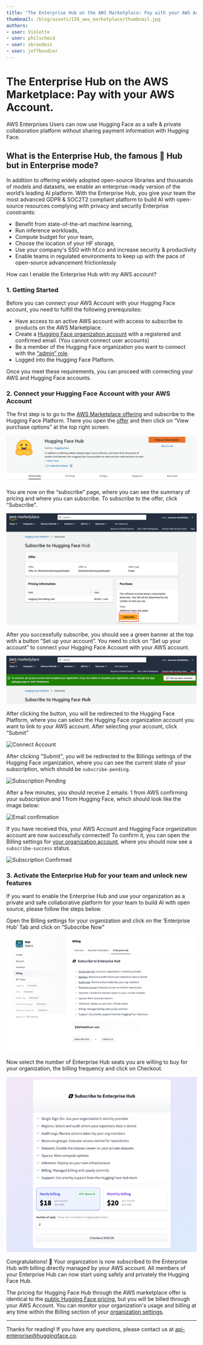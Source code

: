 ```yaml
---
title: "The Enterprise Hub on the AWS Marketplace: Pay with your AWS Account"
thumbnail: /blog/assets/158_aws_marketplace/thumbnail.jpg
authors:
- user: Violette
- user: philschmid
- user: sbrandeis
- user: jeffboudier
---
```


# The Enterprise Hub on the AWS Marketplace: Pay with your AWS Account.

AWS Enterprises Users can now use Hugging Face as a safe & private collaboration platform without sharing payment information with Hugging Face.

## What is the Enterprise Hub, the famous 🤗 Hub but in Enterprise mode? 

In addition to offering widely adopted open-source libraries and thousands of models and datasets, we enable an enterprise-ready version of the world’s leading AI platform. With the Enterprise Hub, you give your team the most advanced GDPR & SOC2T2 compliant platform to build AI with open-source resources complying with privacy and security Enterprise constraints: 
- Benefit from state-of-the-art machine learning, 
- Run inference workloads, 
- Compute budget for your team, 
- Choose the location of your HF storage, 
- Use your company's SSO with hf.co and increase security & productivity
- Enable teams in regulated environments to keep up with the pace of open-source advancement frictionlessly

How can I enable the Enterprise Hub with my AWS account?

### 1. Getting Started

Before you can connect your AWS Account with your Hugging Face account, you need to fulfill the following prerequisites: 

- Have access to an active AWS account with access to subscribe to products on the AWS Marketplace.
- Create a [Hugging Face organization account](https://huggingface.co/organizations/new) with a registered and confirmed email. (You cannot connect user accounts)
- Be a member of the Hugging Face organization you want to connect with the [“admin” role](https://huggingface.co/docs/hub/organizations-security).
- Logged into the Hugging Face Platform.

Once you meet these requirements, you can proceed with connecting your AWS and Hugging Face accounts.

### 2. Connect your Hugging Face Account with your AWS Account

The first step is to go to the [AWS Marketplace offering](https://aws.amazon.com/marketplace/pp/prodview-n6vsyhdjkfng2) and subscribe to the Hugging Face Platform. There you open the [offer](https://aws.amazon.com/marketplace/pp/prodview-n6vsyhdjkfng2) and then click on “View purchase options” at the top right screen. 

![Marketplace Offer](assets/158_aws_marketplace/01_bis_offering.jpg "Marketplace Offer")

You are now on the “subscribe” page, where you can see the summary of pricing and where you can subscribe. To subscribe to the offer, click “Subscribe”. 

![Marketplace Subscribe](assets/158_aws_marketplace/02_bis_subscribe.jpg "Marketplace Subscribe")

After you successfully subscribe, you should see a green banner at the top with a button “Set up your account”. You need to click on “Set up your account” to connect your Hugging Face Account with your AWS account.  

![Marketplace Redirect](assets/158_aws_marketplace/03_bis_redirect.jpg "Marketplace Redirect")

After clicking the button, you will be redirected to the Hugging Face Platform, where you can select the Hugging Face organization account you want to link to your AWS account. After selecting your account, click “Submit” 

![Connect Account](assets/158_aws_marketplace/04_connect.jpg "Connect Account")

After clicking "Submit", you will be redirected to the Billings settings of the Hugging Face organization, where you can see the current state of your subscription, which should be `subscribe-pending`.

![Subscription Pending](assets/158_aws_marketplace/05_pending.jpg "Subscription Pending")

After a few minutes, you should receive 2 emails: 1 from AWS confirming your subscription and 1 from Hugging Face, which should look like the image below:

![Email confirmation](assets/158_aws_marketplace/07_email.jpg "Email confirmation")

If you have received this, your AWS Account and Hugging Face organization account are now successfully connected! 
To confirm it, you can open the Billing settings for [your organization account](https://huggingface.co/settings/organizations), where you should now see a `subscribe-success` status.

![Subscription Confirmed](assets/158_aws_marketplace/06_success.jpg "Subscription Confirmed")

### 3. Activate the Enterprise Hub for your team and unlock new features

If you want to enable the Enterprise Hub and use your organization as a private and safe collaborative platform for your team to build AI with open source, please follow the steps below.

Open the Billing settings for your organization and click on the ‘Enterprise Hub’ Tab and click on “Subscribe Now”

![Subscribe Now](assets/158_aws_marketplace/08_subscribe.jpg "Subscribe Now")

Now select the number of Enterprise Hub seats you are willing to buy for your organization, the billing frequency and click on Checkout. 

![Select Seats](assets/158_aws_marketplace/09_select.jpg "Select Seats")

Congratulations! 🥳  Your organization is now subscribed to the Enterprise Hub with billing directly managed by your AWS account. All members of your Enterprise Hub can now start using safely and privately the Hugging Face Hub.

The pricing for Hugging Face Hub through the AWS marketplace offer is identical to the [public Hugging Face pricing](https://huggingface.co/pricing), but you will be billed through your AWS Account. You can monitor your organization's usage and billing at any time within the Billing section of your [organization settings](https://huggingface.co/settings/organizations).

---
Thanks for reading! If you have any questions, please contact us at [api-enterprise@huggingface.co](mailto:api-enterprise@huggingface.co).
